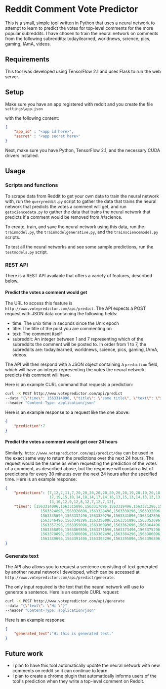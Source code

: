 # Reddit Comment Vote Predictor

This is a small, simple tool written in Python that uses a neural network to attempt 
to learn to predict the votes for top-level comments for the more popular subreddits. 
I have chosen to train the neural network on comments from the following subreddits: 
todayilearned, worldnews, science, pics, gaming, IAmA, videos.

## Requirements

This tool was developed using TensorFlow 2.1 and uses Flask to run the web server.

## Setup

Make sure you have an app registered with reddit and you create the file `settings\app.json`

with the following content:

```json
{
    "app_id" : "<app id here>",
    "secret" : "<app secret here>"
}
```

Next, make sure you have Python, TensorFlow 2.1, and the necessary CUDA drivers installed.

## Usage

### Scripts and functions

To scrape data from Reddit to get your own data to train the neural network with, 
run the `queryreddit.py` script to gather the data that trains the neural network 
that predicts the votes a comment will get, and run `getsciencedata.py` to gather 
the data that trains the neural network that predicts if a comment would be 
removed from /r/science.

To create, train, and save the neural network using this data, run the `trainmodel.py`, 
the `trainmodelgenerative.py`, and the `trainsciencemodel.py` scripts.

To test all the neural networks and see some sample predictions, run 
the `testmodels.py` script.

### REST API

There is a REST API available that offers a variety of features, described below.

#### Predict the votes a comment would get

The URL to access this feature is `http://www.votepredictor.com/api/predict`. 
The API expects a POST request with JSON data containing the following fields:

* time: The unix time in seconds since the Unix epoch
* title: The title of the post you are commenting on
* text: The comment itself
* subreddit: An integer between 1 and 7 representing which of the subreddits the comment will be 
posted to. In order from 1 to 7, the subreddits are: todayilearned, worldnews, science, pics, gaming, IAmA, videos.

The API will then respond with a JSON object containing a `prediction` field, which will have an 
integer representing the votes the neural network predicts this comment will have.

Here is an example CURL command that requests a prediction: 

```bash
curl -X POST http://www.votepredictor.com/api/predict
--data "{\"time\": 1563314096, \"title\": \"some title\", \"text\": \"some text\", \"subreddit\": 1}"
--header "Content-Type: application/json"
```

Here is an example response to a request like the one above:

```json
{
    "prediction":7
}
```

#### Predict the votes a comment would get over 24 hours

Similarly, `http://www.votepredictor.com/api/predict/day` can be used in the exact same way to return 
the predictions over the next 24 hours. The request would be the same as when requesting the prediction 
of the votes of a comment, as described above, but the response will contain a list of predictions for every 30 minutes over 
the next 24 hours after the specified time. Here is an example response:

```json
{
    "predictions": [7,12,7,11,7,20,20,20,20,20,20,20,20,19,20,19,20,18,19,
                    17,19,15,18,14,18,14,17,14,16,13,15,13,14,13,13,13,11,
                    13,10,12,9,12,8,12,7,12,7,12],
    "times": [1563314096,1563315896,1563317696,1563319496,1563321296,1563323096,
                1563324896,1563326696,1563328496,1563330296,1563332096,1563333896,
                1563335696,1563337496,1563339296,1563341096,1563342896,1563344696,
                1563346496,1563348296,1563350096,1563351896,1563353696,1563355496,
                1563357296,1563359096,1563360896,1563362696,1563364496,1563366296,
                1563368096,1563369896,1563371696,1563373496,1563375296,1563377096,
                1563378896,1563380696,1563382496,1563384296,1563386096,1563387896,
                1563389696,1563391496,1563393296,1563395096,1563396896,1563398696]
}
```

### Generate text

The API also allows you to request a sentence consisting of text generated by another 
neural network I developed, which can be accessed at 
`http://www.votepredictor.com/api/predict/generate`.

The only input required is the text that the neural network will use to generate a sentence.
Here is an example CURL request:

```bash
curl -X POST http://www.votepredictor.com/api/generate
--data "{\"text\": \"Hi \"}"
--header "Content-Type: application/json"
```

Here is an example response:

```json
{
    "generated_text":"Hi this is generated text."
}
```

## Future work

* I plan to have this tool automatically update the neural network with new comments on 
reddit so it can continue to learn.
* I plan to create a chrome plugin that automatically informs users of the tool's 
prediction when they write a top-level comment on Reddit.

